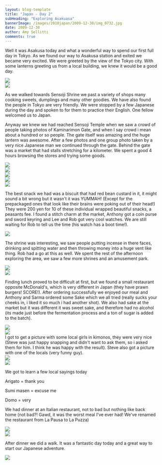 ```yaml
---
layout: blog-template
title: "Japan - Day 2"
subHeading: "Exploring Asakuasa"
bannerImage: /images/2010japan/2009-12-30/img_0732.jpg
date: 2009-12-30
author: Amy Sellitti
comments: true
---
```

Well it was Asakusa today and what a wonderful way to spend our first full day in Tokyo. As we found our way to Asakusa station and exited we became very excited. We were greeted by the view of the Tokyo city. With some lanterns greeting us from a local building, we knew it would be a good day.

<div class="center-image"><img src="/images/2010japan/2009-12-30/dscf0529.jpg" /></div>
<div class="center-image"><img src="/images/2010japan/2009-12-30/dscf0509.jpg_compressed.JPEG" /></div>

As we walked towards Sensoji Shrine we past a variety of shops many cooking sweets, dumplings and many other goodies. We have also found the people in Tokyo are very friendly. We were stopped by a few Japanese during the day and spoken to for them to practice their English. One fellow welcomed us to Japan.

Anyway we knew we had reached Sensoji Temple when we saw a crowd of people taking photos of Kaminarimon Gate, and when I say crowd i mean about a hundred or so people. The gate itself was amazing and the huge lantern was awesome. After a few photos and one group photo taken by a very nice Japanese man we continued through the gate. Behind the gate was a market that had stalls stretching for a kilometer. We spent a good 4 hours browsing the stores and trying some goods.

<div class="center-image"><img src="/images/2010japan/2009-12-30/img_0728.jpg" /></div>
<div class="center-image"><img src="/images/2010japan/2009-12-30/img_0735.jpg" /></div>
<div class="center-image"><img src="/images/2010japan/2009-12-30/dscf0564.jpg_compressed.JPEG" /></div>
<div class="center-image"><img src="/images/2010japan/2009-12-30/img_0732.jpg" /></div>
<div class="center-image"><img src="/images/2010japan/2009-12-30/dscf0569.jpg_compressed.JPEG" /></div>

The best snack we had was a biscuit that had red bean custard in it, it might sound a bit wrong but it wasn't it was YUMMAH! (Except for the prepackaged ones that look like their brains were poking out of their head!) They were 200 yen for 10 of these individual wrapped beautiful snacks, a peasants fee. I found a stitch charm at the market, Anthony got a coin purse and sword keyring and Lee and Rob got very cool watches. We are still waiting for Rob to tell us the time (his watch has a boot time!).

<div class="center-image"><img src="/images/2010japan/2009-12-30/img_0737.jpg" /></div>

The shrine was interesting, we saw people putting incense in there faces, drinking and spitting water and then throwing money into a huge vent like thing. Rob had a go at this as well. We spent the rest of the afternoon exploring the area, we saw a few more shrines and an amusement park.

<div class="center-image"><img src="/images/2010japan/2009-12-30/img_0763.jpg_compressed.JPEG" /></div>
<div class="center-image"><img src="/images/2010japan/2009-12-30/img_0796.jpg" /></div>

Finding lunch proved to be difficult at first, but we found a small restaurant opposite McDonald's, which is very different in Japan (they have prawn burgers! SCORE!). After ordering successfully we enjoyed our meal and Anthony and Sarma ordered some Sake which we all tried (really sucks your cheeks in, i liked it so much i had another shot). We also had sake at the market but it was different it was sweet sake, and therefore had no alcohol (its made just before the fermentation process and a ton of sugar is added to the batch).
<div class="center-image"><img src="/images/2010japan/2009-12-30/DSC_0179.JPG" /></div>
<div class="center-image"><img src="/images/2010japan/2009-12-30/PC300154.JPG_compressed.JPEG" /></div>
I got to get a picture with some local girls in kimonos, they were very nice (Steve was just happy snapping and didn't want to ask them, so i asked them for him. I think he was happy with the result). Steve also got a picture with one of the locals (very funny guy).

<div class="center-image"><img src="/images/2010japan/2009-12-30/img_0860.jpg" /></div>
<div class="center-image"><img src="/images/2010japan/2009-12-30/DSC_0192.JPG_compressed.JPEG" /></div>

We got to learn a few local sayings today

Arigato = thank you

Sumi masen = excuse me

Domo = very

We had dinner at an Italian restaurant, not to bad but nothing like back home (not bad?! Gawd, it was the worst meal I've ever had! We've renamed the restaurant from La Pausa to La Puzza)

<div class="center-image"><img src="/images/2010japan/2009-12-30/IMG_4205.JPG" /></div>
<div class="center-image"><img src="/images/2010japan/2009-12-30/PC300167.JPG" /></div>

After dinner we did a walk. It was a fantastic day today and a great way to start our Japanese adventure.

<div class="center-image"><img src="/images/2010japan/2009-12-30/img_0892.jpg_compressed.JPEG" /></div>
